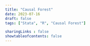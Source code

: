```yaml
---
title: "Causal Forest"
date: 2023-07-16
draft: false
tags: ["Stata", "R", "Causal Forest"]

sharingLinks : false
showtableofcontents: false
---
```




